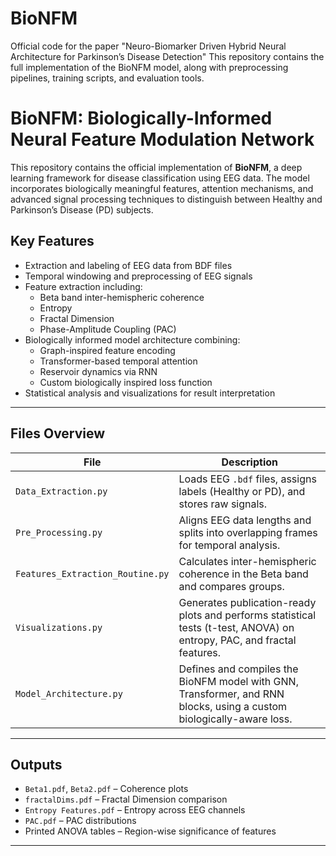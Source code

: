 # BioNFM
Official code for the paper "Neuro-Biomarker Driven Hybrid Neural Architecture for Parkinson’s Disease Detection" This repository contains the full implementation of the BioNFM model, along with preprocessing pipelines, training scripts, and evaluation tools.



# BioNFM: Biologically-Informed Neural Feature Modulation Network

This repository contains the official implementation of **BioNFM**, a deep learning framework for disease classification using EEG data. The model incorporates biologically meaningful features, attention mechanisms, and advanced signal processing techniques to distinguish between Healthy and Parkinson’s Disease (PD) subjects.

## Key Features

- Extraction and labeling of EEG data from BDF files
- Temporal windowing and preprocessing of EEG signals
- Feature extraction including:
  - Beta band inter-hemispheric coherence
  - Entropy
  - Fractal Dimension
  - Phase-Amplitude Coupling (PAC)
- Biologically informed model architecture combining:
  - Graph-inspired feature encoding
  - Transformer-based temporal attention
  - Reservoir dynamics via RNN
  - Custom biologically inspired loss function
- Statistical analysis and visualizations for result interpretation

---

## Files Overview

| File | Description |
|------|-------------|
| `Data_Extraction.py` | Loads EEG `.bdf` files, assigns labels (Healthy or PD), and stores raw signals. |
| `Pre_Processing.py` | Aligns EEG data lengths and splits into overlapping frames for temporal analysis. |
| `Features_Extraction_Routine.py` | Calculates inter-hemispheric coherence in the Beta band and compares groups. |
| `Visualizations.py` | Generates publication-ready plots and performs statistical tests (t-test, ANOVA) on entropy, PAC, and fractal features. |
| `Model_Architecture.py` | Defines and compiles the BioNFM model with GNN, Transformer, and RNN blocks, using a custom biologically-aware loss. |

---


## Outputs

- `Beta1.pdf`, `Beta2.pdf` – Coherence plots
- `fractalDims.pdf` – Fractal Dimension comparison
- `Entropy Features.pdf` – Entropy across EEG channels
- `PAC.pdf` – PAC distributions
- Printed ANOVA tables – Region-wise significance of features

---
